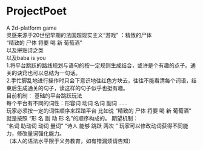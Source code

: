 # ProjectPoet
A 2d-platform game  
灵感来源于20世纪早期的法国超现实主义“游戏” ：精致的尸体  
“精致的 尸体 将要 喝 新 葡萄酒”  
以及拼贴诗之类  
以及baba is you  
1.将平台跳跃的路线规划与语句的按一定规则生成结合，或许是个有趣的点子。通关的诀窍也可以总结为一句话。  
2.手忙脚乱地进行操作时只会下意识地往红色方块去，往往不能看清每个词语，结束后生成通关的句子，读这样的句子似乎也挺有趣。  
目前机制：
基础的平台跳跃玩法  
每个平台有不同的词性：形容词 动词 名词 副词 ……  
玩家必须按一定的词性顺序来踩踏平台 比如说 “精致的 尸体 将要 喝 新 葡萄酒” 就是按照 “形 名 副 动 形 名”的顺序构成的。
期望机制：  
“名词 助动词 动词 量词” “诗人 能够 跳跃 两次 ” 玩家可以修改动词获得不同能力，修改量词强化能力。  
（本人的语法水平限于义务教育，如有错漏烦请告知）
